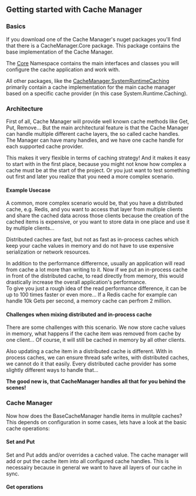 ﻿## Getting started with Cache Manager

### Basics
If you download one of the Cache Manager's nuget packages you'll find
that there is a CacheManager.Core package. This package contains 
the base implementation of the Cache Manager.

The [Core][1] Namespace contains the main interfaces and classes you will configure the cache application and work with.

All other packages, like the [CacheManager.SystemRuntimeCaching][2] primarily contain a cache implementation for 
the main cache manager based on a specific cache provider (in this case System.Runtime.Caching).

### Architecture
First of all, Cache Manager will provide well known cache methods like Get, Put, Remove... But the 
main architectural feature is that the Cache Manager can handle multiple different cache layers, the so called 
cache handles.  
The Manager can have many handles, and we have one cache handle for each supported cache provider.

This makes it very flexible in terms of caching strategy! And it makes it easy to start with in the first place, because 
you might not know how complex a cache must be at the start of the project. Or you just want to test something out first and later 
you realize that you need a more complex scenario.

#### Example Usecase
A common, more complex scenario would be, that you have a distributed cache, e.g. Redis, and you want to access that layer 
from multiple clients and share the cached data across those clients because the creation of the cached items is expensive, or 
you want to store data in one place and use it by multiple clients...  

Distributed caches are fast, but not as fast as in-process caches which keep your cache values in memory and do not have 
to use expensive serialization or network resources.   

In addition to the performance differernce, usually an application will read from cache a lot more than writing to it. 
Now if we put an in-process cache in front of the distributed cache, to read directly from memory, this would drastically increase the overall 
application's performance.   
To give you just a rough idea of the read performance difference, it can be up to 100 times faster or even more...
If a Redis cache for example can handle 10k Gets per second, a memory cache can perfrom 2 million.

#### Challenges when mixing distributed and in-process cache
There are some challenges with this scenario. We now store cache values in memory, what happens if the cache item was removed from cache by one client...
Of course, it will still be cached in memory by all other clients.

Also updating a cache item in a distributed cache is different. With in process caches, we can ensure thread safe writes, with 
distributed caches, we cannot do it that easily. Every distributed cache provider has some slightly different ways to handle that...

**The good new is, that CacheManager handles all that for you behind the scenes!**

### Cache Manager
Now how does the BaseCacheManager handle items in mulitple caches?  
This depends on configuration in some cases, lets have a look at the basic cache operations:

#### Set and Put
Set and Put adds and/or overrides a cached value. The cache manager will add or put the cache item 
into all configured cache handles. This is necessairy because in general we want to have all 
layers of our cache in sync.

#### Get operations




[1]:(http://michaco.github.io/Documentation/CacheManager/Help/html/N_CacheManager_Core.htm)
[2]:(https://www.nuget.org/packages/CacheManager.SystemRuntimeCaching/)